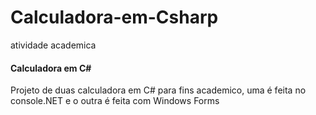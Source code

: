 # Calculadora-em-Csharp
atividade academica

<h4>Calculadora em C#</h4/>
  <p>Projeto de duas calculadora em C# para fins academico,
  uma é feita no console.NET e o outra é feita com Windows Forms</p>
